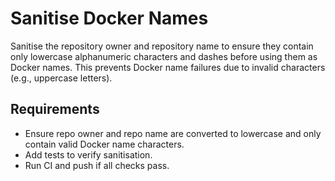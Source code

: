 # Sanitise Docker Names

Sanitise the repository owner and repository name to ensure they contain only lowercase alphanumeric characters and dashes before using them as Docker names. This prevents Docker name failures due to invalid characters (e.g., uppercase letters).

## Requirements
- Ensure repo owner and repo name are converted to lowercase and only contain valid Docker name characters.
- Add tests to verify sanitisation.
- Run CI and push if all checks pass.
